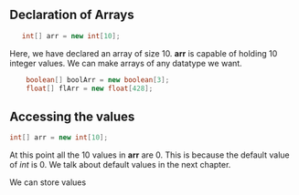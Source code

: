 ## Declaration of Arrays

```java   
   int[] arr = new int[10];

```

Here, we have declared an array of size 10. **arr** is capable of holding 10 integer values. 
We can make arrays of any datatype we want.

```java
    boolean[] boolArr = new boolean[3];
    float[] flArr = new float[428];
```

## Accessing the values

```java
int[] arr = new int[10];
```

At this point all the 10 values in **arr** are 0. This is because the default value of _int_ is 0. We talk about default values in the next chapter.

We can store values 